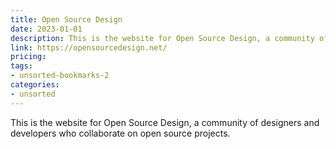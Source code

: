 ```yaml
---
title: Open Source Design
date: 2023-01-01
description: This is the website for Open Source Design, a community of designers and developers who collaborate on open source projects.
link: https://opensourcedesign.net/
pricing: 
tags: 
- unsorted-bookmarks-2 
categories: 
- unsorted 
---
```


This is the website for Open Source Design, a community of designers and developers who collaborate on open source projects.